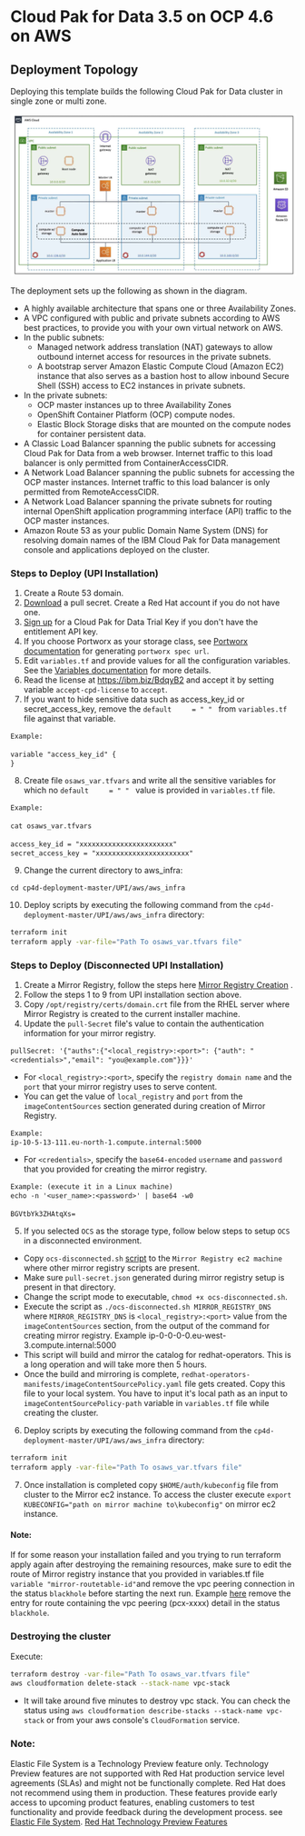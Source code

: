 
# Cloud Pak for Data 3.5 on OCP 4.6 on AWS

## Deployment Topology

Deploying this template builds the following Cloud Pak for Data cluster in single zone or multi zone.

![Alt text](images/aws-multi-zone.jpg)

The deployment sets up the following as shown in the diagram.
 - A highly available architecture that spans one or three Availability Zones.
 - A VPC configured with public and private subnets according to AWS best practices, to provide you with your own virtual network on AWS.
 - In the public subnets:
   - Managed network address translation (NAT) gateways to allow outbound internet access for resources in the private subnets.
   - A bootstrap server Amazon Elastic Compute Cloud (Amazon EC2) instance that also serves as a bastion host to allow inbound Secure Shell (SSH) access to EC2 instances in private subnets.
 - In the private subnets:
   - OCP master instances up to three Availability Zones
   - OpenShift Container Platform (OCP) compute nodes.
   - Elastic Block Storage disks that are mounted on the compute nodes for container persistent data.
 - A Classic Load Balancer spanning the public subnets for accessing Cloud Pak for Data from a web browser. Internet traffic to this load balancer is only permitted from ContainerAccessCIDR.
 - A Network Load Balancer spanning the public subnets for accessing the OCP master instances. Internet traffic to this load balancer is only permitted from RemoteAccessCIDR.
 - A Network Load Balancer spanning the private subnets for routing internal OpenShift application programming interface (API) traffic to the OCP master instances.
 - Amazon Route 53 as your public Domain Name System (DNS) for resolving domain names of the IBM Cloud Pak for Data management console and applications deployed on the cluster.


### Steps to Deploy (UPI Installation)

1. Create a Route 53 domain.
2. [Download](https://cloud.redhat.com/openshift/install/pull-secret) a pull secret. Create a Red Hat account if you do not have one.
3. [Sign up](https://www.ibm.com/account/reg/us-en/signup?formid=urx-42212) for a Cloud Pak for Data Trial Key if you don't have the entitlement API key.
4. If you choose Portworx as your storage class, see [Portworx documentation](PORTWORX.md) for generating `portworx spec url`.
5. Edit `variables.tf` and provide values for all the configuration variables. See the [Variables documentation](VARIABLES.md) for more details.
6. Read the license at https://ibm.biz/BdqyB2 and accept it by setting variable `accept-cpd-license` to `accept`.
7. If you want to hide sensitive data such as access_key_id or secret_access_key, remove the `default     = " " ` from `variables.tf` file against that variable.
```
Example:

variable "access_key_id" {
}
```
8. Create file `osaws_var.tfvars` and write all the sensitive variables for which no `default     = " " ` value is provided in `variables.tf` file.
```
Example:

cat osaws_var.tfvars

access_key_id = "xxxxxxxxxxxxxxxxxxxxxxx"
secret_access_key = "xxxxxxxxxxxxxxxxxxxxxxx"
```
9. Change the current directory to aws_infra:
```
cd cp4d-deployment-master/UPI/aws/aws_infra
```
10. Deploy scripts by executing the following command from the `cp4d-deployment-master/UPI/aws/aws_infra` directory:
```bash
terraform init
terraform apply -var-file="Path To osaws_var.tfvars file"
```

### Steps to Deploy (Disconnected UPI Installation)

1. Create a Mirror Registry, follow the steps here [Mirror Registry Creation](../mirror-registry) .
2. Follow the steps 1 to 9 from UPI installation section above.
3. Copy `/opt/registry/certs/domain.crt` file from the RHEL server where Mirror Registry is created to the current installer machine.
4. Update the `pull-Secret` file's value to contain the authentication information for your mirror registry. 
```
pullSecret: '{"auths":{"<local_registry>:<port>": {"auth": "<credentials>","email": "you@example.com"}}}'
```
* For `<local_registry>:<port>`, specify the `registry domain name` and the `port` that your mirror registry uses to serve content. 
* You can get the value of `local_registry` and `port` from the `imageContentSources` section generated during creation of Mirror Registry.
```
Example:
ip-10-5-13-111.eu-north-1.compute.internal:5000
```
* For `<credentials>`, specify the `base64-encoded` `username` and `password` that you provided for creating the mirror registry.
 ```
 Example: (execute it in a Linux machine)
 echo -n '<user_name>:<password>' | base64 -w0 
 
 BGVtbYk3ZHAtqXs=
 ```
 5. If you selected `OCS` as the storage type, follow below steps to setup `OCS` in a disconnected environment.
   * Copy `ocs-disconnected.sh` [script](../mirror-registry) to the `Mirror Registry ec2 machine` where other mirror registry 
   scripts are present.
   * Make sure `pull-secret.json` generated during mirror registry setup is present in that directory.
   * Change the script mode to executable, `chmod +x ocs-disconnected.sh`.
   * Execute the script as `./ocs-disconnected.sh MIRROR_REGISTRY_DNS` where `MIRROR_REGISTRY_DNS` is `<local_registry>:<port>` value from the `imageContentSources` section, from the output of the command for creating mirror registry. 
   Example ip-0-0-0-0.eu-west-3.compute.internal:5000
   * This script will build and mirror the catalog for redhat-operators. This is a long operation and will take more then 5 hours.
   * Once the build and mirroring is complete, `redhat-operators-manifests/imageContentSourcePolicy.yaml` file gets created. Copy this file to your local
   system. You have to input it's local path as an input to `imageContentSourcePolicy-path` variable in `variables.tf` file while
   creating the cluster.
 6. Deploy scripts by executing the following command from the `cp4d-deployment-master/UPI/aws/aws_infra` directory:
```bash
terraform init
terraform apply -var-file="Path To osaws_var.tfvars file"
```
 7. Once installation is completed copy `$HOME/auth/kubeconfig` file from  cluster to the Mirror ec2 instance. To access the
 cluster execute `export KUBECONFIG="path on mirror machine to\kubeconfig"` on mirror ec2 instance. 
#### Note:
If for some reason your installation failed and you trying to run terraform apply again after destroying the remaining resources, make sure to edit the route of Mirror registry instance that you provided in variables.tf file `variable "mirror-routetable-id"`and remove the vpc peering connection in the status `blackhole` before starting the next run. Example [here](images/vpc-peering.png) remove the entry for route containing the vpc peering (pcx-xxxx) detail in the status `blackhole`.
### Destroying the cluster
Execute:
  ```bash
  terraform destroy -var-file="Path To osaws_var.tfvars file"
  aws cloudformation delete-stack --stack-name vpc-stack
  ``` 
* It will take around five minutes to destroy vpc stack. You can check the status using `aws cloudformation describe-stacks --stack-name vpc-stack` or from your aws console's `CloudFormation` service.

### Note:
Elastic File System is a Technology Preview feature only. Technology Preview features are not supported with Red Hat production service level agreements (SLAs) and might not be functionally complete. Red Hat does not recommend using them in production. These features provide early access to upcoming product features, enabling customers to test functionality and provide feedback during the development process.
see [Elastic File System](https://docs.openshift.com/container-platform/4.3/storage/persistent_storage/persistent-storage-efs.html).
[Red Hat Technology Preview Features](https://access.redhat.com/support/offerings/techpreview/)
